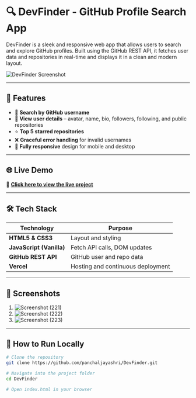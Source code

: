 # 🔍 DevFinder - GitHub Profile Search App

DevFinder is a sleek and responsive web app that allows users to search and explore GitHub profiles. Built using the GitHub REST API, it fetches user data and repositories in real-time and displays it in a clean and modern layout.

![DevFinder Screenshot](https://github.com/user-attachments/assets/4a4bf8be-302b-497d-8bc3-4579025d89b9)

---

## 🚀 Features

- 🔎 **Search by GitHub username**
- 👤 **View user details** – avatar, name, bio, followers, following, and public repositories
- ⭐ **Top 5 starred repositories**
- ❌ **Graceful error handling** for invalid usernames
- 📱 **Fully responsive** design for mobile and desktop

---

## 🌐 Live Demo

🔗 **[Click here to view the live project](https://devfinder-jayashri.vercel.app)**

---

## 🛠 Tech Stack

| Technology             | Purpose                          |
|------------------------|----------------------------------|
| **HTML5 & CSS3**       | Layout and styling               |
| **JavaScript (Vanilla)** | Fetch API calls, DOM updates     |
| **GitHub REST API**    | GitHub user and repo data        |
| **Vercel**             | Hosting and continuous deployment |

---

## 📸 Screenshots

1. ![Screenshot (221)](https://github.com/user-attachments/assets/78b1ed58-f2d4-4b57-b4b3-669501484d15)
2. ![Screenshot (222)](https://github.com/user-attachments/assets/3b692d09-8c71-4044-b3d1-e7fce92883d0)
3. ![Screenshot (223)](https://github.com/user-attachments/assets/ef139eff-7310-4692-8590-d78f389cbf75)

---

## 🧪 How to Run Locally

```bash
# Clone the repository
git clone https://github.com/panchaljayashri/DevFinder.git

# Navigate into the project folder
cd DevFinder

# Open index.html in your browser

